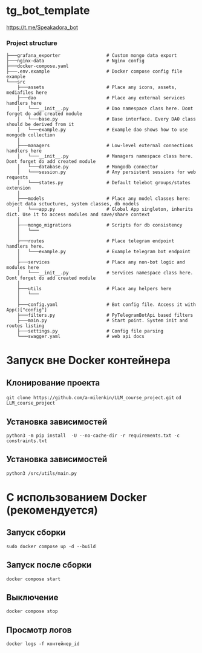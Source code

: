 # tg_bot_template
https://t.me/Speakadora_bot
### Project structure

```  
├───grafana_exporter                 # Custom mongo data export
├───nginx-data                       # Nginx config
├───docker-compose.yaml        
├───.env.example                     # Docker compose config file example  
└───src
    ├───assets                       # Place any icons, assets, mediafiles here
    ├───dao                          # Place any external services handlers here
    │   └───__init__.py              # Dao namespace class here. Dont forget do add created module 
    │   └───base.py                  # Base interface. Every DAO class should be derived from it  
    │   └───example.py               # Example dao shows how to use mongodb collection
    │
    ├───managers                     # Low-level external connections handlers here
    │   └───__init__.py              # Managers namespace class here. Dont forget do add created module 
    │   └───database.py              # Mongodb connector
    │   └───session.py               # Any persistent sessions for web requests
    │   └───states.py                # Default telebot groups/states extension
    │
    ├───models                       # Place any model classes here: object data sctuctures, system classes, db models
    │   └───app.py                   # Global App singleton, inherits dict. Use it to access modules and save/share context
    │
    ├───mongo_migrations             # Scripts for db consistency
    │   └───
    │
    ├───routes                       # Place telegram endpoint handlers here. 
    │   └───example.py               # Example telegram bot endpoint
    │
    ├───services                     # Place any non-bot logic and modules here
    │   └───__init__.py              # Services namespace class here. Dont forget do add created module 
    │
    ├───utils                        # Place any helpers here
    │   └───
    │
    ├───config.yaml                  # Bot config file. Access it with App()["config"]
    ├───filters.py                   # PyTelegramBotApi based filters
    ├───main.py                      # Start point. System init and routes listing 
    ├───settings.py                  # Config file parsing
    └───swagger.yaml                 # web api docs

```


# Запуск вне Docker контейнера

## Клонирование проекта
``git clone https://github.com/a-milenkin/LLM_course_project.git``
``cd LLM_course_project``
## Установка зависимостей
``python3 -m pip install  -U --no-cache-dir -r requirements.txt -c constraints.txt``
## Установка зависимостей
``python3 /src/utils/main.py``

# С использованием Docker (рекомендуется)
## Запуск сборки
``sudo docker compose up -d --build``
## Запуск после сборки
``docker compose start``
## Выключение
``docker compose stop``
## Просмотр логов
``docker logs -f контейнер_id``
